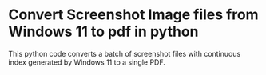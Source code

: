 # Convert Screenshot Image files from Windows 11 to pdf in python

This python code converts a batch of screenshot files with continuous index generated by Windows 11 to a single PDF.


